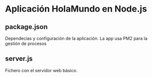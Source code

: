 # Aplicación HolaMundo en Node.js
## package.json
Dependecias y configuración de la aplicación. La app usa PM2 para la gestión de procesos
## server.js
Fichero con el servidor web básico.

